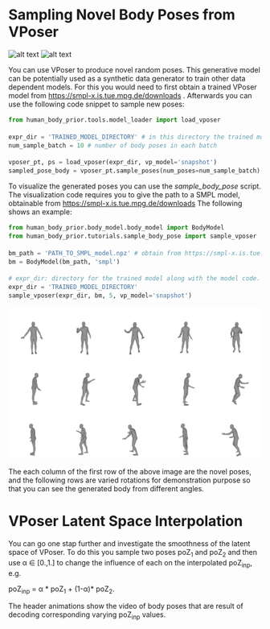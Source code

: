 # Sampling Novel Body Poses from VPoser
![alt text](../../github_data/latent_interpolation_1.gif "Interpolation of novel poses on the smoother VPoser latent space.")
![alt text](../../github_data/latent_interpolation_2.gif "Interpolation of novel poses on the smoother VPoser latent space.")

You can use VPoser to produce novel random poses. 
This generative model can be potentially used as a synthetic data generator to train other data dependent models.
For this you would need to first obtain a trained VPoser model from https://smpl-x.is.tue.mpg.de/downloads .
Afterwards you can use the following code snippet to sample new poses: 
```python
from human_body_prior.tools.model_loader import load_vposer

expr_dir = 'TRAINED_MODEL_DIRECTORY' # in this directory the trained model along with the model code exist
num_sample_batch = 10 # number of body poses in each batch
 
vposer_pt, ps = load_vposer(expr_dir, vp_model='snapshot')
sampled_pose_body = vposer_pt.sample_poses(num_poses=num_sample_batch) # will a generate Nx1x21x3 tensor of body poses  
```

To visualize the generated poses you can use the *sample_body_pose* script. 
The visualization code requires you to give the path to a SMPL model, obtainable from https://smpl-x.is.tue.mpg.de/downloads
The following shows an example:
```python
from human_body_prior.body_model.body_model import BodyModel
from human_body_prior.tutorials.sample_body_pose import sample_vposer

bm_path = 'PATH_TO_SMPL_model.npz' # obtain from https://smpl-x.is.tue.mpg.de/downloads
bm = BodyModel(bm_path, 'smpl')

# expr_dir: directory for the trained model along with the model code. obtain from https://smpl-x.is.tue.mpg.de/downloads
expr_dir = 'TRAINED_MODEL_DIRECTORY'
sample_vposer(expr_dir, bm, 5, vp_model='snapshot')
```

![alt text](../../github_data/tutorial_sample_body_pose.png "Samples generated by VPoser shown in various angles.")

The each column of the first row of the above image are the novel poses, and the following rows are varied rotations for demonstration purpose
so that you can see the generated body from different angles.

# VPoser Latent Space Interpolation
You can go one stap further and investigate the smoothness of the latent space of VPoser. 
To do this you sample two poses poZ<sub>1</sub> and poZ<sub>2</sub> and then use &alpha; &in; [0.,1.] to change the influence 
of each on the interpolated poZ<sub>inp</sub>, e.g.
 
poZ<sub>inp</sub> = &alpha; * poZ<sub>1</sub> + (1-&alpha;)* poZ<sub>2</sub>.

The header animations show the video of body poses that are result of decoding corresponding varying poZ<sub>inp</sub> values.

